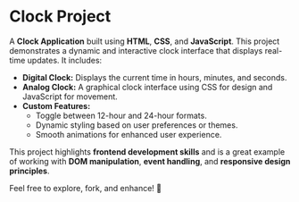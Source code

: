 # Clock Project

A **Clock Application** built using **HTML**, **CSS**, and **JavaScript**. This project demonstrates a dynamic and interactive clock interface that displays real-time updates. It includes:  

- **Digital Clock:** Displays the current time in hours, minutes, and seconds.  
- **Analog Clock:** A graphical clock interface using CSS for design and JavaScript for movement.  
- **Custom Features:**  
  - Toggle between 12-hour and 24-hour formats.  
  - Dynamic styling based on user preferences or themes.  
  - Smooth animations for enhanced user experience.  

This project highlights **frontend development skills** and is a great example of working with **DOM manipulation**, **event handling**, and **responsive design principles**.  

Feel free to explore, fork, and enhance! 🌟  
